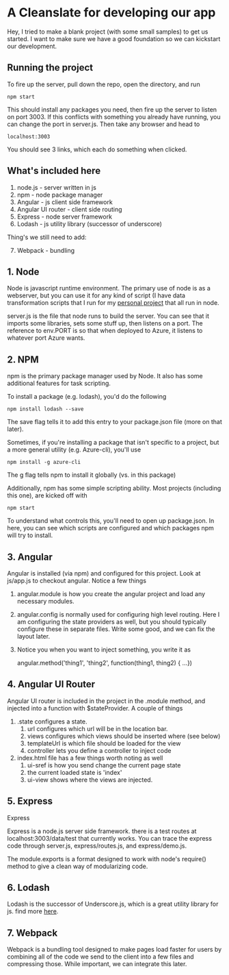 # A Cleanslate for developing our app

Hey, I tried to make a blank project (with some small samples) to get us started. 
I want to make sure we have a good foundation so we can kickstart our development. 

## Running the project

To fire up the server, pull down the repo, open the directory, and run

    npm start

This should install any packages you need, then fire up the server to listen
on port 3003. If this conflicts with something you already have running, you 
can change the port in server.js. Then take any browser and head to 

    localhost:3003

You should see 3 links, which each do something when clicked. 

## What's included here

1. node.js - server written in js
2. npm - node package manager
3. Angular - js client side framework
4. Angular UI router - client side routing
5. Express - node server framework
6. Lodash - js utility library (successor of underscore)

Thing's we still need to add:

7. Webpack - bundling 


## 1. Node

Node is javascript runtime environment. The primary use of node is as a webserver, 
but you can use it for any kind of script (I have data transformation scripts that
I run for my [personal project](http://github.com/ryanechternacht/witches-data) 
that all run in node. 

server.js is the file that node runs to build the server. You can see that it 
imports some libraries, sets some stuff up, then listens on a port. The reference
to env.PORT is so that when deployed to Azure, it listens to whatever port Azure
wants.

## 2. NPM

npm is the primary package manager used by Node. It also has some additional 
features for task scripting. 

To install a package (e.g. lodash), you'd do the following

    npm install lodash --save

The save flag tells it to add this entry to your package.json file (more on that 
later). 

Sometimes, if you're installing a package that isn't specific to a project, but a 
more general utility (e.g. Azure-cli), you'll use

    npm install -g azure-cli

The g flag tells npm to install it globally (vs. in this package)

Additionally, npm has some simple scripting ability. Most projects (including this 
one), are kicked off with 

    npm start

To understand what controls this, you'll need to open up package.json. In here, you
can see which scripts are configured and which packages npm will try to install. 



## 3. Angular

Angular is installed (via npm) and configured for this project. Look at js/app.js 
to checkout angular. Notice a few things

1. angular.module is how you create the angular project and load any necessary 
modules. 
2. angular.config is normally used for configuring high level routing. Here I am
configuring the state providers as well, but you should typically configure these
in separate files. Write some good, and we can fix the layout later. 
3. Notice you when you want to inject something, you write it as 

    angular.method('thing1', 'thing2', function(thing1, thing2) { ...})


## 4. Angular UI Router

Angular UI router is included in the project in the .module method, and injected
into a function with $stateProvider. A couple of things

1. .state configures a state. 
    1. url configures which url will be in the location bar.
    2. views configures which views should be inserted where (see below)
    3. templateUrl is which file should be loaded for the view
    4. controller lets you define a controller to inject code
2. index.html file has a few things worth noting as well
    1. ui-sref is how you send change the current page state
    2. the current loaded state is 'index'
    3. ui-view shows where the views are injected. 

## 5. Express

Express 

Express is a node.js server side framework. there is a test routes at 
localhost:3003/data/test that currently works. You can trace the express code
through server.js, express/routes.js, and express/demo.js. 

The module.exports is a format designed to work with node's require() method to 
give a clean way of modularizing code. 

## 6. Lodash

Lodash is the successor of Underscore.js, which is a great utility library for 
js. find more [here](https://lodash.com/).


## 7. Webpack

Webpack is a bundling tool designed to make pages load faster for users by 
combining all of the code we send to the client into a few files and compressing
those. While important, we can integrate this later.


